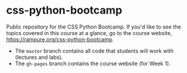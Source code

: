 # css-python-bootcamp

Public repository for the CSS Python Bootcamp. If you'd like to see the topics covered in this course at a glance, go to the course website, https://rampure.org/css-python-bootcamp.
- The `master` branch contains all code that students will work with (lectures and labs).
- The `gh-pages` branch contains the course website (for Week 1).
